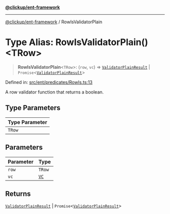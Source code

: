 [**@clickup/ent-framework**](../README.md)

***

[@clickup/ent-framework](../globals.md) / RowIsValidatorPlain

# Type Alias: RowIsValidatorPlain()\<TRow\>

> **RowIsValidatorPlain**\<`TRow`\>: (`row`, `vc`) => [`ValidatorPlainResult`](ValidatorPlainResult.md) \| `Promise`\<[`ValidatorPlainResult`](ValidatorPlainResult.md)\>

Defined in: [src/ent/predicates/RowIs.ts:13](https://github.com/clickup/ent-framework/blob/master/src/ent/predicates/RowIs.ts#L13)

A row validator function that returns a boolean.

## Type Parameters

| Type Parameter |
| ------ |
| `TRow` |

## Parameters

| Parameter | Type |
| ------ | ------ |
| `row` | `TRow` |
| `vc` | [`VC`](../classes/VC.md) |

## Returns

[`ValidatorPlainResult`](ValidatorPlainResult.md) \| `Promise`\<[`ValidatorPlainResult`](ValidatorPlainResult.md)\>
